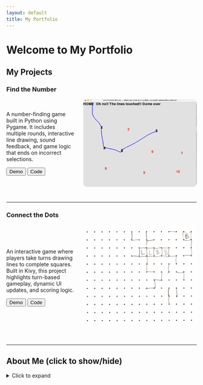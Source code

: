 ```yaml
---
layout: default
title: My Portfolio
---
```


# Welcome to My Portfolio

## My Projects

### Find the Number

<div style="display: flex; align-items: center; gap: 20px; margin-bottom: 40px;">
  <div style="flex: 1;">
    <p>A number-finding game built in Python using Pygame. It includes multiple rounds, interactive line drawing, sound feedback, and game logic that ends on incorrect selections.</p>
    <p>
      <a href="FindNumberDemo.mov" target="_blank"><button>Demo</button></a>
      <a href="https://github.com/yourusername/hangman" target="_blank"><button>Code</button></a>
    </p>
  </div>
  <img src="FindNumber.png" alt="Find the Number Game" width="300" style="border-radius: 10px;">
</div>

---

### Connect the Dots

<div style="display: flex; align-items: center; gap: 20px; margin-bottom: 40px;">
  <div style="flex: 1;">
    <p>An interactive game where players take turns drawing lines to complete squares. Built in Kivy, this project highlights turn-based gameplay, dynamic UI updates, and scoring logic.</p>
    <p>
      <a href="demoVideo.mp4" target="_blank"><button>Demo</button></a>
      <a href="https://github.com/yourusername/connect-the-dots" target="_blank"><button>Code</button></a>
    </p>
  </div>
  <img src="connectTheDots.jpeg" alt="Connect the Dots Game" width="300" style="border-radius: 10px;">
</div>

---

## About Me (click to show/hide)

<details>
  <summary style="cursor: pointer;">Click to expand</summary>
  <p>
    I am a Montessori educator turned software engineer passionate about purpose-driven tech. I bring empathy, rapid learning, and creativity into every line of code. With a strong background in Python, AI, and frontend development, I create tools that solve real problems and inspire curiosity.
  </p>
</details>
